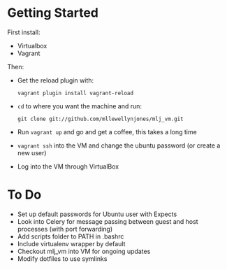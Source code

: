 Getting Started
======

First install:
- Virtualbox
- Vagrant

Then:
- Get the reload plugin with: 

  `vagrant plugin install vagrant-reload`
    
- `cd` to where you want the machine and run: 

  `git clone git://github.com/mllewellynjones/mlj_vm.git`

- Run `vagrant up` and go and get a coffee, this takes a long time

- `vagrant ssh` into the VM and change the ubuntu password (or create a new user)

- Log into the VM through VirtualBox

To Do
=====

- Set up default passwords for Ubuntu user with Expects
- Look into Celery for message passing between guest and host processes (with port forwarding)
- Add scripts folder to PATH in .bashrc
- Include virtualenv wrapper by default
- Checkout mlj_vm into VM for ongoing updates
- Modify dotfiles to use symlinks
